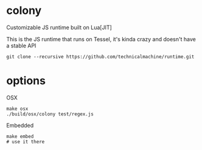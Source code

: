 # colony

Customizable JS runtime built on Lua\[JIT\]

This is the JS runtime that runs on Tessel, it's kinda crazy and doesn't have a stable API

```
git clone --recursive https://github.com/technicalmachine/runtime.git
```

# options

OSX

```
make osx
./build/osx/colony test/regex.js
```

Embedded

```
make embed
# use it there
```